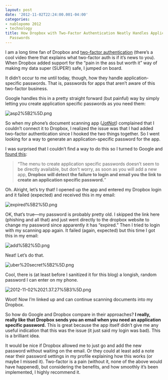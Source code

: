 ```yaml
---
layout: post
date: '2012-11-02T22:24:00.001-04:00'
categories:
- nablopomo 2012
- technology
title: How Dropbox with Two-Factor Authentication Neatly Handles Application Specific
  Passwords
---
```



I am a long time fan of Dropbox and [two-factor authentication](http://support.google.com/accounts/bin/answer.py?hl=en&amp;answer=180744) (there’s a cool video there that explains what two-factor auth is if it’s news to you). When Dropbox added support for the “pain in the ass but worth it” way of making my data super (SUPER!) safe, I jumped on board.

It didn’t occur to me until today, though, how they handle application-specific passwords. That is, passwords for apps that aren’t aware of this two-factor business.

Google handles this in a pretty straight forward (but painful) way by simply letting you create application specific passwords as you need them:

![asp2%5B2%5D.png](asp2%5B2%5D.png)

So when my phone’s document scanning app ([JotNot](https://itunes.apple.com/us/app/jotnot-scanner/id307868751?mt=8)) complained that I couldn’t connect it to Dropbox, I realized the issue was that I had added two-factor authentication since I hooked the two things together. So I went looking for a way to generate an application-specific password for the app. 

I was surprised that I couldn’t find a way to do this so I turned to Google and [found this](http://blog.binaryfactory.ca/2012/08/dropbox-two-step-authentication/):
<blockquote> 

“The menu to create application specific passwords doesn’t seem to be directly available, but don’t worry, as soon as you will add a new app, **Dropbox will detect the failure to login and email you the link to create an application specific password.**”
</blockquote>

Oh. Alright, let’s try that! I opened up the app and entered my Dropbox login and it failed (expected) and received this in my email:

![expired%5B2%5D.png](expired%5B2%5D.png)

OK, that’s true—my password is probably pretty old. I skipped the link here (phishing and all that) and just went directly to the dropbox website to change my password since apparently it has “expired.” Then I tried to login with my scanning app again. It failed (again, expected) but this time I got this in my email:

![add%5B2%5D.png](add%5B2%5D.png)

Neat! Let’s do that.

![uber%20secret%5B2%5D.png](uber%20secret%5B2%5D.png)

Cool, there is (at least before I sanitized it for this blog) a longish, random password I can enter on my phone.  

![2012-11-02%2021.37.27%5B3%5D.png](2012-11-02%2021.37.27%5B3%5D.png)

Woot! Now I’m linked up and can continue scanning documents into my Dropbox.

So how do Google and Dropbox compare in their approaches? **I really, really like that Dropbox sends you an email when you need an application specific password.** This is great because the app itself didn’t give me any useful indication that this was the issue (it just said my login was bad). This is a brilliant idea.

It would be nice if Dropbox allowed me to just go and add the new password without waiting on the email. Or they could at least add a note near their password settings in my profile explaining how this works (or maybe I missed it). Two-factor is a pain (without it, none of the above would have happened), but considering the benefits, and how smoothly it’s been implemented, I highly recommend it.